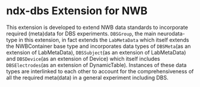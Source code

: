 # ndx-dbs Extension for NWB

This extension is developed to extend NWB data standards to incorporate required (meta)data for DBS experiments. `DBSGroup`, the main neurodata-type in this extension, in fact extends the `LabMetaData` which itself extends the NWBContainer base type and incorporates data types of `DBSMeta`(as an extension of LabMetaData), `DBSSubject`(as an extension of LabMetaData) and `DBSDevice`(as an extension of Device) which itself includes `DBSElectrodes`(as an extension of DynamicTable). Instances of these data types are interlinked to each other to account for the comprehensiveness of all the required meta(data) in a general experiment including DBS.

